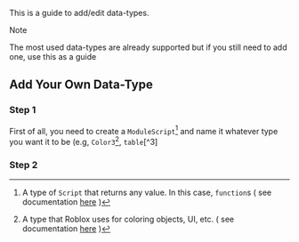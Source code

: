 This is a guide to add/edit data-types.
> [!NOTE]
> The most used data-types are already supported but if you still need to add one, use this as a guide

## Add Your Own Data-Type

### Step 1
First of all, you need to create a `ModuleScript`[^1] and name it whatever type you want it to be (e.g, `Color3`[^2], `table`[^3]

### Step 2

[^1]: A type of `Script` that returns any value. In this case, `function`s ( see documentation [here](https://create.roblox.com/docs/reference/engine/classes/ModuleScript) ) 
[^2]: A type that Roblox uses for coloring objects, UI, etc. ( see documentation [here](https://create.roblox.com/docs/reference/engine/datatypes/Color3) ) 
